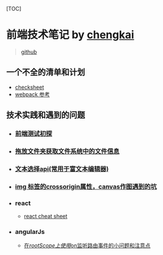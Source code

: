 [TOC]
# 前端技术笔记 by [chengkai](https://princewck.github.io)
 > [github](https://github.com/princewck/docs)

## 一个不全的清单和计划
- [checksheet](cheat-sheet.md)
- [webpack 参考](webpack.md)

## 技术实践和遇到的问题
- ### [前端测试初探](fe-test.md)
- ### [拖放文件夹获取文件系统中的文件信息](fileEntry.md)
- ### [文本选择api(常用于富文本编辑器)](select-range.md)
- ### [img 标签的crossorigin属性，canvas作图遇到的坑](drawImage-cross-origin.md)

- ### react
  - [react cheat sheet](react/react.md)

- ### angularJs
  - [在$rootScope上使用$on监听路由事件的小问题和注意点](angularjs/multiBindingIssue.md)